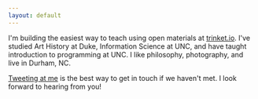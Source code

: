 ```yaml
---
layout: default
---
```

I'm building the easiest way to teach using open materials at [trinket.io](http://trinket.io).  I've studied Art History at Duke, Information Science at UNC, and have taught introduction to programming at UNC.  I like philosophy, photography, and live in Durham, NC.

[Tweeting at me](http://twitter.com/hauspoor) is the best way to get in touch if we haven't met.  I look forward to hearing from you!
